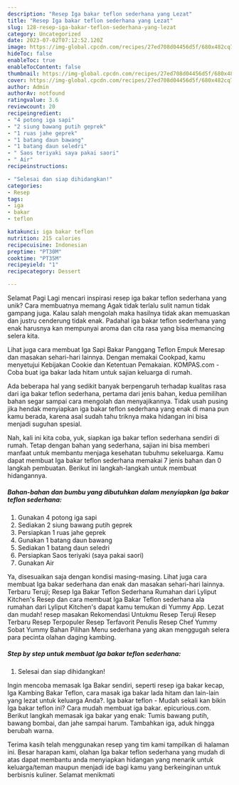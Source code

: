 ```yaml
---
description: "Resep Iga bakar teflon sederhana yang Lezat"
title: "Resep Iga bakar teflon sederhana yang Lezat"
slug: 128-resep-iga-bakar-teflon-sederhana-yang-lezat
category: Uncategorized
date: 2023-07-02T07:12:52.120Z
image: https://img-global.cpcdn.com/recipes/27ed708d04456d5f/680x482cq70/iga-bakar-teflon-sederhana-foto-resep-utama.jpg
hideToc: false
enableToc: true
enableTocContent: false
thumbnail: https://img-global.cpcdn.com/recipes/27ed708d04456d5f/680x482cq70/iga-bakar-teflon-sederhana-foto-resep-utama.jpg
cover: https://img-global.cpcdn.com/recipes/27ed708d04456d5f/680x482cq70/iga-bakar-teflon-sederhana-foto-resep-utama.jpg
author: Admin
authorAv: notfound
ratingvalue: 3.6
reviewcount: 20
recipeingredient:
- "4 potong iga sapi"
- "2 siung bawang putih geprek"
- "1 ruas jahe geprek"
- "1 batang daun bawang"
- "1 batang daun seledri"
- " Saos teriyaki saya pakai saori"
- " Air"
recipeinstructions:

- "Selesai dan siap dihidangkan!"
categories:
- Resep
tags:
- iga
- bakar
- teflon

katakunci: iga bakar teflon 
nutrition: 215 calories
recipecuisine: Indonesian
preptime: "PT30M"
cooktime: "PT35M"
recipeyield: "1"
recipecategory: Dessert

---
```



Selamat Pagi Lagi mencari inspirasi resep iga bakar teflon sederhana yang unik? Cara membuatnya memang Agak tidak terlalu sulit namun tidak gampang juga. Kalau salah mengolah maka hasilnya tidak akan memuaskan dan justru cenderung tidak enak. Padahal iga bakar teflon sederhana yang enak harusnya kan mempunyai aroma dan cita rasa yang bisa memancing selera kita.


Lihat juga cara membuat Iga Sapi Bakar Panggang Teflon Empuk Meresap dan masakan sehari-hari lainnya. Dengan memakai Cookpad, kamu menyetujui Kebijakan Cookie dan Ketentuan Pemakaian. KOMPAS.com - Coba buat iga bakar lada hitam untuk sajian keluarga di rumah.

Ada beberapa hal yang sedikit banyak berpengaruh terhadap kualitas rasa dari iga bakar teflon sederhana, pertama dari jenis bahan, kedua pemilihan bahan segar sampai cara mengolah dan menyajikannya. Tidak usah pusing jika hendak menyiapkan iga bakar teflon sederhana yang enak di mana pun kamu berada, karena asal sudah tahu triknya maka hidangan ini bisa menjadi suguhan spesial.


Nah, kali ini kita coba, yuk, siapkan iga bakar teflon sederhana sendiri di rumah. Tetap dengan bahan yang sederhana, sajian ini bisa memberi manfaat untuk membantu menjaga kesehatan tubuhmu sekeluarga. Kamu dapat membuat Iga bakar teflon sederhana memakai 7 jenis bahan dan 0 langkah pembuatan. Berikut ini langkah-langkah untuk membuat hidangannya.

<!--inarticleads1-->

##### Bahan-bahan dan bumbu yang dibutuhkan dalam menyiapkan Iga bakar teflon sederhana:

1. Gunakan 4 potong iga sapi
1. Sediakan 2 siung bawang putih geprek
1. Persiapkan 1 ruas jahe geprek
1. Gunakan 1 batang daun bawang
1. Sediakan 1 batang daun seledri
1. Persiapkan  Saos teriyaki (saya pakai saori)
1. Gunakan  Air


Ya, disesuaikan saja dengan kondisi masing-masing. Lihat juga cara membuat Iga bakar sederhana dan enak dan masakan sehari-hari lainnya. Terbaru Teruji; Resep Iga Bakar Teflon Sederhana Rumahan dari Lyliput Kitchen&#39;s Resep dan cara membuat Iga Bakar Teflon sederhana ala rumahan dari Lyliput Kitchen&#39;s dapat kamu temukan di Yummy App. Lezat dan mudah! resep masakan Rekomendasi Untukmu Resep Teruji Resep Terbaru Resep Terpopuler Resep Terfavorit Penulis Resep Chef Yummy Sobat Yummy Bahan Pilihan Menu sederhana yang akan menggugah selera para pecinta olahan daging kambing. 

<!--inarticleads2-->

##### Step by step untuk membuat Iga bakar teflon sederhana:


1. Selesai dan siap dihidangkan!

Ingin mencoba memasak Iga Bakar sendiri, seperti resep iga bakar kecap, Iga Kambing Bakar Teflon, cara masak iga bakar lada hitam dan lain-lain yang lezat untuk keluarga Anda?. Iga bakar teflon - Mudah sekali kan bikin Iga bakar teflon ini? Cara mudah membuat iga bakar. epicurious.com. Berikut langkah memasak iga bakar yang enak: Tumis bawang putih, bawang bombai, dan jahe sampai harum. Tambahkan iga, aduk hingga berubah warna. 

Terima kasih telah menggunakan resep yang tim kami tampilkan di halaman ini. Besar harapan kami, olahan Iga bakar teflon sederhana yang mudah di atas dapat membantu anda menyiapkan hidangan yang menarik untuk keluarga/teman maupun menjadi ide bagi kamu yang berkeinginan untuk berbisnis kuliner. Selamat menikmati
